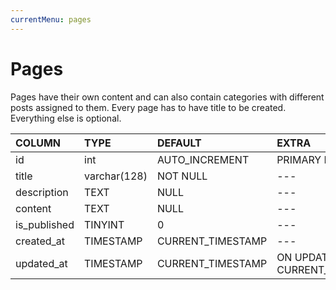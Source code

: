 ```yaml
---
currentMenu: pages
---
```


# Pages

Pages have their own content and can also contain categories with different posts assigned to them. Every page has to have title to be created. Everything else is optional.

| COLUMN        | TYPE           | DEFAULT             | EXTRA |
|:------------- |:------------- |:---------            |:------------
| id            | int           | AUTO_INCREMENT       |  PRIMARY KEY
| title         | varchar(128)  |   NOT NULL           | ---
| description   | TEXT          |    NULL              | ---
| content       | TEXT          |    NULL              | ---
| is_published  | TINYINT       |    0                 | ---
| created_at    | TIMESTAMP     |    CURRENT_TIMESTAMP | ---
| updated_at    | TIMESTAMP     |    CURRENT_TIMESTAMP |  ON UPDATE CURRENT_TIMESTAMP
